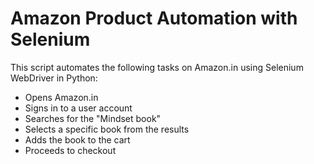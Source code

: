 # Amazon Product Automation with Selenium

This script automates the following tasks on Amazon.in using Selenium WebDriver in Python:

- Opens Amazon.in
- Signs in to a user account
- Searches for the "Mindset book"
- Selects a specific book from the results
- Adds the book to the cart
- Proceeds to checkout

